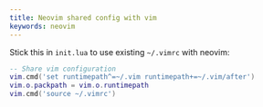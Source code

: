 ```yaml
---
title: Neovim shared config with vim
keywords: neovim
---
```


Stick this in `init.lua` to use existing `~/.vimrc` with neovim:

```lua
-- Share vim configuration
vim.cmd('set runtimepath^=~/.vim runtimepath+=~/.vim/after')
vim.o.packpath = vim.o.runtimepath
vim.cmd('source ~/.vimrc')
```
